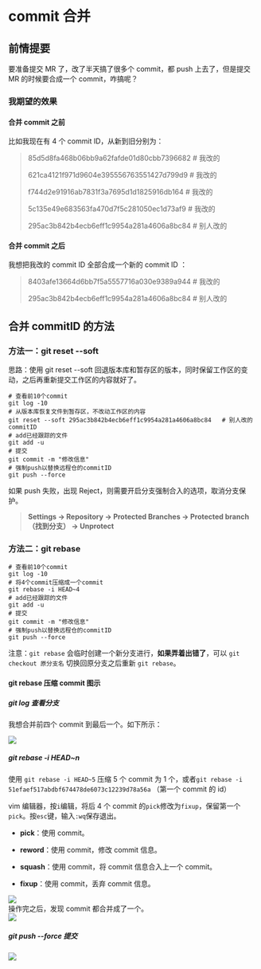 
# commit 合并

## 前情提要

要准备提交 MR 了，改了半天搞了很多个 commit，都 push 上去了，但是提交 MR 的时候要合成一个 commit，咋搞呢？

### 我期望的效果

####  合并 commit 之前

比如我现在有 4 个 commit ID，从新到旧分别为：

> 85d5d8fa468b06bb9a62fafde01d80cbb7396682 # 我改的
> 
> 621ca4121f971d9604e395556763551427d799d9 # 我改的
> 
> f744d2e91916ab7831f3a7695d1d1825916db164 # 我改的
> 
> 5c135e49e683563fa470d7f5c281050ec1d73af9 # 我改的
> 
> 295ac3b842b4ecb6eff1c9954a281a4606a8bc84 # 别人改的

####  合并 commit 之后

我想把我改的 commit ID 全部合成一个新的 commit ID ：

> 8403afe13664d6bb7f5a5557716a030e9389a944 # 我改的
> 
> 295ac3b842b4ecb6eff1c9954a281a4606a8bc84 # 别人改的

##  合并 commitID 的方法

### 方法一：git reset --soft

思路：使用 git reset --soft 回退版本库和暂存区的版本，同时保留工作区的变动，之后再重新提交工作区的内容就好了。

```git
# 查看前10个commit
git log -10
# 从版本库恢复文件到暂存区，不改动工作区的内容
git reset --soft 295ac3b842b4ecb6eff1c9954a281a4606a8bc84	# 别人改的commitID
# add已经跟踪的文件
git add -u
# 提交
git commit -m "修改信息"
# 强制push以替换远程仓的commitID
git push --force
```

如果 push 失败，出现 Reject，则需要开启分支强制合入的选项，取消分支保护。

> **Settings -> Repository -> Protected Branches -> Protected branch （找到分支） -> Unprotect**

### 方法二：git rebase

```git
# 查看前10个commit
git log -10
# 将4个commit压缩成一个commit
git rebase -i HEAD~4	
# add已经跟踪的文件
git add -u
# 提交
git commit -m "修改信息"
# 强制push以替换远程仓的commitID
git push --force
```

注意：`git rebase` 会临时创建一个新分支进行，**如果弄着出错了**，可以 `git checkout 原分支名` 切换回原分支之后重新 `git rebase`。

#### git rebase 压缩 commit 图示

##### git log 查看分支

我想合并前四个 commit 到最后一个。如下所示：

![](https://img-blog.csdnimg.cn/20200920215243866.png?x-oss-process=image/watermark,type_ZmFuZ3poZW5naGVpdGk,shadow_10,text_aHR0cHM6Ly9ibG9nLmNzZG4ubmV0L1NwYWRlXw==,size_16,color_FFFFFF,t_70#pic_center)

##### git rebase -i HEAD~n

使用 `git rebase -i HEAD~5` 压缩 5 个 commit 为 1 个，或者`git rebase -i 51efaef517abdbf674478de6073c12239d78a56a` （第一个 commit 的 id）  

vim 编辑器，按`i`编辑，将后 4 个 commit 的`pick`修改为`fixup`，保留第一个`pick`。按`esc`键，输入`:wq`保存退出。

*   **pick**：使用 commit。
    
*   **reword**：使用 commit，修改 commit 信息。
    
*   **squash**：使用 commit，将 commit 信息合入上一个 commit。
    
*   **fixup**：使用 commit，丢弃 commit 信息。
    

![](https://img-blog.csdnimg.cn/20200920215523364.png?x-oss-process=image/watermark,type_ZmFuZ3poZW5naGVpdGk,shadow_10,text_aHR0cHM6Ly9ibG9nLmNzZG4ubmV0L1NwYWRlXw==,size_16,color_FFFFFF,t_70#pic_center)  
操作完之后，发现 commit 都合并成了一个。  
![](https://img-blog.csdnimg.cn/20200920220124152.png?x-oss-process=image/watermark,type_ZmFuZ3poZW5naGVpdGk,shadow_10,text_aHR0cHM6Ly9ibG9nLmNzZG4ubmV0L1NwYWRlXw==,size_16,color_FFFFFF,t_70#pic_center)

##### git push --force 提交

![](https://img-blog.csdnimg.cn/2020092022073481.png#pic_center)